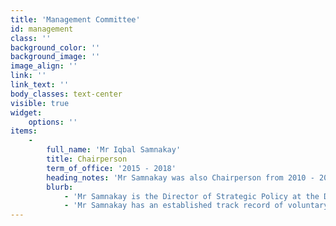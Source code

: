 ```yaml
---
title: 'Management Committee'
id: management
class: ''
background_color: ''
background_image: ''
image_align: ''
link: ''
link_text: ''
body_classes: text-center
visible: true
widget:
    options: ''
items:
    -
        full_name: 'Mr Iqbal Samnakay'
        title: Chairperson
        term_of_office: '2015 - 2018'
        heading_notes: 'Mr Samnakay was also Chairperson from 2010 - 2012'
        blurb:
            - 'Mr Samnakay is the Director of Strategic Policy at the Department of Water. He holds undergraduate and post-graduate qualifications in science, occupational health and safety and public health.'
            - 'Mr Samnakay has an established track record of voluntary and community work through sports and social organisations including membership of the Muslim Social and Sports Association  for 16 years, holding the positions of Secretary and Chairman at various times.'
---
```


